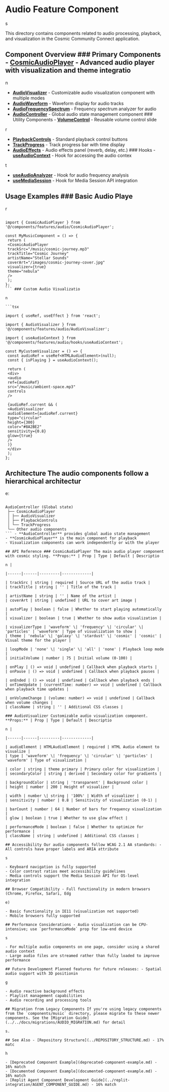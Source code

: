 # Audio Feature Component

s

This directory contains components related to audio processing, playback, and visualization in the Cosmic Community Connect application.

## Component Overview ### Primary Components - **[CosmicAudioPlayer](./CosmicAudioPlayer.tsx)** - Advanced audio player with visualization and theme integratio

n

- **[AudioVisualizer](./AudioVisualizer.tsx)** - Customizable audio visualization component with multiple modes
- **[AudioWaveform](./AudioWaveform.tsx)** - Waveform display for audio tracks
- **[AudioFrequencySpectrum](./AudioFrequencySpectrum.tsx)** - Frequency spectrum analyzer for audio
- **[AudioController](./AudioController.tsx)** - Global audio state management component ### Utility Components - **[VolumeControl](./VolumeControl.tsx)** - Reusable volume control slide

r
- **[PlaybackControls](./PlaybackControls.tsx)** - Standard playback control buttons
- **[TrackProgress](./TrackProgress.tsx)** - Track progress bar with time display
- **[AudioEffects](./AudioEffects.tsx)** - Audio effects panel (reverb, delay, etc.) ### Hooks - **[useAudioContext](./hooks/useAudioContext.tsx)** - Hook for accessing the audio contex

t
- **[useAudioAnalyzer](./hooks/useAudioAnalyzer.tsx)** - Hook for audio frequency analysis
- **[useMediaSession](./hooks/useMediaSession.tsx)** - Hook for Media Session API integration

## Usage Examples ### Basic Audio Playe

r

```tsx

import { CosmicAudioPlayer } from '@/components/features/audio/CosmicAudioPlayer';

const MyMusicComponent = () => {
 return (
 <CosmicAudioPlayer
 trackSrc="/music/cosmic-journey.mp3"
 trackTitle="Cosmic Journey"
 artistName="Stellar Sounds"
 coverArt="/images/cosmic-journey-cover.jpg"
 visualizer={true}
 theme="nebula"
 />
 );
};
``` ### Custom Audio Visualizatio

n

```tsx

import { useRef, useEffect } from 'react';

import { AudioVisualizer } from '@/components/features/audio/AudioVisualizer';

import { useAudioContext } from '@/components/features/audio/hooks/useAudioContext';

const MyCustomVisualizer = () => {
 const audioRef = useRef<HTMLAudioElement>(null);
 const { isPlaying } = useAudioContext();

 return (
 <div>
 <audio
 ref={audioRef}
 src="/music/ambient-space.mp3"
 controls
 />

 {audioRef.current && (
 <AudioVisualizer
 audioElement={audioRef.current}
 type="circular"
 height={300}
 color="#8A2BE2"
 sensitivity={0.8}
 glow={true}
 />
 )}
 </div>
 );
};
```

## Architecture The audio components follow a hierarchical architectur

e:

```

AudioController (Global state)
 ├── CosmicAudioPlayer
 │ ├── AudioVisualizer
 │ ├── PlaybackControls
 │ └── TrackProgress
 └── Other audio components
``` - **AudioController** provides global audio state management
- **CosmicAudioPlayer** is the main component for playback
- Visualization components can work independently or with the player

## API Reference ### CosmicAudioPlayer The main audio player component with cosmic styling. **Props:** | Prop | Type | Default | Descriptio

n |

|------|------|---------|-------------|

| trackSrc | string | required | Source URL of the audio track |
| trackTitle | string | '' | Title of the track |

| artistName | string | '' | Name of the artist |
| coverArt | string | undefined | URL to cover art image |

| autoPlay | boolean | false | Whether to start playing automatically |
| visualizer | boolean | true | Whether to show audio visualization |

| visualizerType | 'waveform' \| 'frequency' \| 'circular' \| 'particles' | 'waveform' | Type of visualization to show |
| theme | 'nebula' \| 'galaxy' \| 'stardust' \| 'cosmic' | 'cosmic' | Visual theme for the player |

| loopMode | 'none' \| 'single' \| 'all' | 'none' | Playback loop mode |
| initialVolume | number | 75 | Initial volume (0-100) |

| onPlay | () => void | undefined | Callback when playback starts |
| onPause | () => void | undefined | Callback when playback pauses |

| onEnded | () => void | undefined | Callback when playback ends |
| onTimeUpdate | (currentTime: number) => void | undefined | Callback when playback time updates |

| onVolumeChange | (volume: number) => void | undefined | Callback when volume changes |
| className | string | '' | Additional CSS classes |

### AudioVisualizer Customizable audio visualization component. **Props:** | Prop | Type | Default | Descriptio

n |

|------|------|---------|-------------|

| audioElement | HTMLAudioElement | required | HTML Audio element to visualize |
| type | 'waveform' \| 'frequency' \| 'circular' \| 'particles' | 'waveform' | Type of visualization |

| color | string | theme primary | Primary color for visualization |
| secondaryColor | string | derived | Secondary color for gradients |

| backgroundColor | string | 'transparent' | Background color |
| height | number | 200 | Height of visualizer |

| width | number \| string | '100%' | Width of visualizer |
| sensitivity | number | 0.8 | Sensitivity of visualization (0-1) |

| barCount | number | 64 | Number of bars for frequency visualization |
| glow | boolean | true | Whether to use glow effect |

| performanceMode | boolean | false | Whether to optimize for performance |
| className | string | undefined | Additional CSS classes |

## Accessibility Our audio components follow WCAG 2.1 AA standards: - All controls have proper labels and ARIA attribute

s

- Keyboard navigation is fully supported
- Color contrast ratios meet accessibility guidelines
- Media controls support the Media Session API for OS-level integration

## Browser Compatibility - Full functionality in modern browsers (Chrome, Firefox, Safari, Edg

e)

- Basic functionality in IE11 (visualization not supported)
- Mobile browsers fully supported

## Performance Considerations - Audio visualization can be CPU-intensive; use `performanceMode` prop for low-end device

s

- For multiple audio components on one page, consider using a shared audio context
- Large audio files are streamed rather than fully loaded to improve performance

## Future Development Planned features for future releases: - Spatial audio support with 3D positionin

g

- Audio reactive background effects
- Playlist management capabilities
- Audio recording and processing tools

## Migration from Legacy Components If you're using legacy components from the `components/music` directory, please migrate to these newer components. See the [Migration Guide](../../docs/migrations/AUDIO_MIGRATION.md) for detail

s.

## See Also - [Repository Structure](../REPOSITORY_STRUCTURE.md) - 17% matc

h

- [Deprecated Component Example](deprecated-component-example.md) - 16% match
- [Documented Component Example](documented-component-example.md) - 16% match
- [Replit Agent Component Development Guide](../replit-integration/AGENT_COMPONENT_GUIDE.md) - 16% match